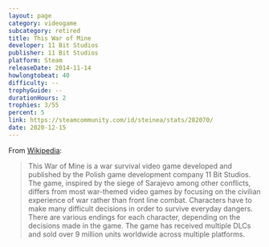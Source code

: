 ```yaml
---
layout: page
category: videogame
subcategory: retired
title: This War of Mine
developer: 11 Bit Studios
publisher: 11 Bit Studios
platform: Steam
releaseDate: 2014-11-14
howlongtobeat: 40
difficulty: --
trophyGuide: --
durationHours: 2
trophies: 3/55
percent: 5
link: https://steamcommunity.com/id/steinea/stats/282070/
date: 2020-12-15
---
```


From [Wikipedia](https://en.wikipedia.org/wiki/This_War_of_Mine):

> This War of Mine is a war survival video game developed and published by the Polish game development company 11 Bit Studios. The game, inspired by the siege of Sarajevo among other conflicts, differs from most war-themed video games by focusing on the civilian experience of war rather than front line combat. Characters have to make many difficult decisions in order to survive everyday dangers. There are various endings for each character, depending on the decisions made in the game. The game has received multiple DLCs and sold over 9 million units worldwide across multiple platforms.
